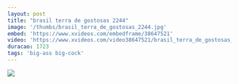 ```yaml
---
layout: post
title: "brasil terra de gostosas 2244"
image: '/thumbs/brasil_terra_de_gostosas_2244.jpg'
embed: 'https://www.xvideos.com/embedframe/38647521'
video: 'https://www.xvideos.com/video38647521/brasil_terra_de_gostosas_2244'
duracao: 1723
tags: 'big-ass big-cock'
---
```

<a href="{{ page.url | prepend: site.baseurl | prepend: site.url }}"><img src="{{ page.image | prepend: site.baseurl | prepend: site.url }}" /></a>
